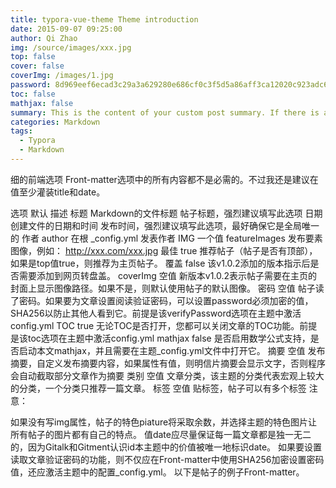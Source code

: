 ```yaml
---
title: typora-vue-theme Theme introduction
date: 2015-09-07 09:25:00
author: Qi Zhao
img: /source/images/xxx.jpg
top: false
cover: false
coverImg: /images/1.jpg
password: 8d969eef6ecad3c29a3a629280e686cf0c3f5d5a86aff3ca12020c923adc6c92
toc: false
mathjax: false
summary: This is the content of your custom post summary. If there is a value for this attribute, the post card summary will display the text, otherwise the program will automatically intercept part of the post content as a summary.
categories: Markdown
tags:
  - Typora
  - Markdown
---
```




细的前端选项
Front-matter选项中的所有内容都不是必需的。不过我还是建议在值至少灌装title和date。

选项	默认	描述
标题	Markdown的文件标题	帖子标题，强烈建议填写此选项
日期	创建文件的日期和时间	发布时间，强烈建议填写此选项，最好确保它是全局唯一的
作者	author 在根 _config.yml	发表作者
IMG	一个值 featureImages	发布要素图像，例如： http://xxx.com/xxx.jpg
最佳	true	推荐帖子（帖子是否有顶部），如果是top值true，则推荐为主页帖子。
覆盖	false	该v1.0.2添加的版本指示后是否需要添加到网页转盘盖。
coverImg	空值	新版本v1.0.2表示帖子需要在主页的封面上显示图像路径。如果不是，则默认使用帖子的默认图像。
密码	空值	帖子读了密码。如果要为文章设置阅读验证密码，可以设置password必须加密的值，SHA256以防止其他人看到它。前提是该verifyPassword选项在主题中激活config.yml
TOC	true	无论TOC是否打开，您都可以关闭文章的TOC功能。前提是该toc选项在主题中激活config.yml
mathjax	false	是否启用数学公式支持，是否启动本文mathjax，并且需要在主题_config.yml文件中打开它。
摘要	空值	发布摘要，自定义发布摘要内容，如果属性有值，则明信片摘要会显示文字，否则程序会自动截取部分文章作为摘要
类别	空值	文章分类，该主题的分类代表宏观上较大的分类，一个分类只推荐一篇文章。
标签	空值	贴标签，帖子可以有多个标签
注意：

如果没有写img属性，帖子的特色piature将采取余数，并选择主题的特色图片让所有帖子的图片都有自己的特点。
值date应尽量保证每一篇文章都是独一无二的，因为Gitalk和Gitment认识id本主题中的价值被唯一地标识date。
如果要设置读取文章验证密码的功能，则不仅应在Front-matter中使用SHA256加密设置密码值，还应激活主题中的配置_config.yml。
以下是帖子的例子Front-matter。